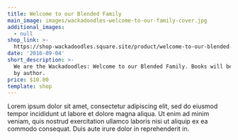 ```yaml
---
title: Welcome to our Blended Family
main_image: images/wackadoodles-welcome-to-our-family-cover.jpg
additional_images:
  - null
shop_link: >-
  https://shop-wackadoodles.square.site/product/welcome-to-our-blended-family-book/1
date: '2016-09-04'
short_description: >-
  We are the Wackadoodles: Welcome to our Blended Family. Books will be signed
  by author.
price: $10.00
template: shop
---
```

Lorem ipsum dolor sit amet, consectetur adipiscing elit, sed do eiusmod tempor incididunt ut labore et dolore magna aliqua. Ut enim ad minim veniam, quis nostrud exercitation ullamco laboris nisi ut aliquip ex ea commodo consequat. Duis aute irure dolor in reprehenderit in.